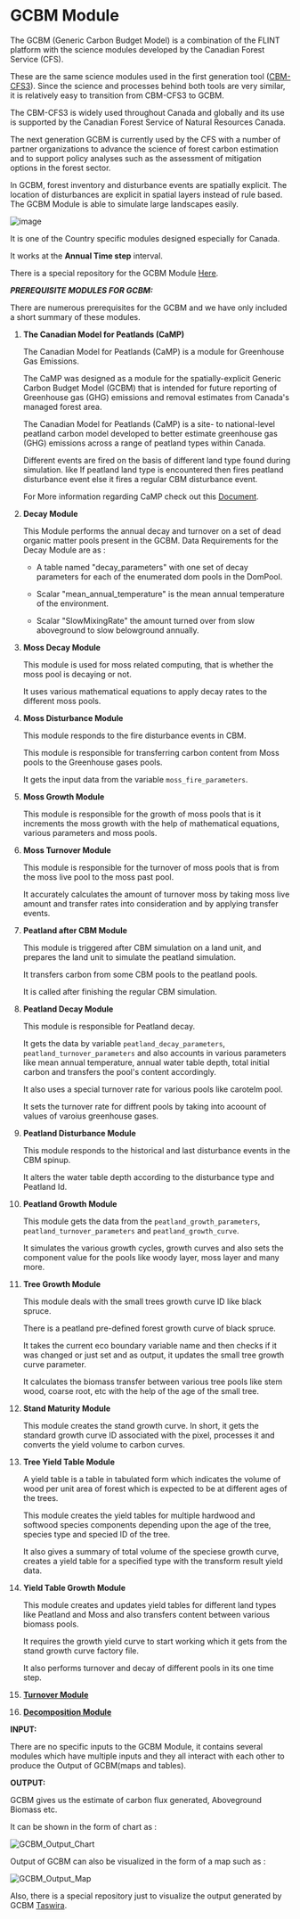 # GCBM Module

The GCBM (Generic Carbon Budget Model) is a combination of the FLINT platform with the science modules developed by the Canadian Forest Service (CFS).

These are the same science modules used in the first generation tool ([CBM-CFS3](https://www.nrcan.gc.ca/climate-change/impacts-adaptations/climate-change-impacts-forests/carbon-accounting/carbon-budget-model/cbm-cfs3/13089)). Since the science and processes behind both tools are very similar, it is relatively easy to transition from CBM-CFS3 to GCBM.

The CBM-CFS3 is widely used throughout Canada and globally and its use is supported by the Canadian Forest Service of Natural Resources Canada.

The next generation GCBM is currently used by the CFS with a number of partner organizations to advance the science of forest carbon estimation and to support policy analyses such as the assessment of mitigation options in the forest sector.

In GCBM, forest inventory and disturbance events are spatially explicit. The location of disturbances are explicit in spatial layers instead of rule based. The GCBM Module is able to simulate large landscapes easily.

![image](assets/gcbm.png)

It is one of the Country specific modules designed especially for Canada.

It works at the **Annual Time step** interval.

There is a special repository for the GCBM Module [Here](https://github.com/moja-global/moja.canada/tree/develop).

***PREREQUISITE MODULES FOR GCBM:*** 

There are numerous prerequisites for the GCBM and we have only included a short summary of these modules.


1. **The Canadian Model for Peatlands (CaMP)** 
    
    The Canadian Model for Peatlands (CaMP) is a module for Greenhouse Gas Emissions.

    The CaMP was designed as a module for the spatially-explicit Generic Carbon Budget Model (GCBM) that is intended for future reporting of Greenhouse gas (GHG) emissions and removal estimates from Canada's managed forest area. 

    The Canadian Model for Peatlands (CaMP) is a site- to national-level peatland carbon model developed to better estimate greenhouse gas (GHG) emissions across a range of peatland types within Canada.

    Different events are fired on the basis of different land type found during simulation.
    like If peatland land type is encountered then fires peatland disturbance event else it fires a regular CBM disturbance event.

    For More information regarding CaMP check out this [Document](https://www.sciencedirect.com/science/article/pii/S0304380020302350).

2. **Decay Module**

    This Module performs the annual decay and turnover on a set of dead organic matter pools present in the GCBM.
    Data Requirements for the Decay Module are as :
    
    - A table named "decay_parameters" with one set of decay parameters for each of the enumerated dom pools in the DomPool.

    - Scalar "mean_annual_temperature" is the mean annual temperature of the environment.

    - Scalar "SlowMixingRate" the amount turned over from slow aboveground to slow belowground annually.

3. **Moss Decay Module**

    This module is used for moss related computing, that is whether the moss pool is decaying or not.
    
    It uses various mathematical equations to apply decay rates to the different moss pools.

4.  **Moss Disturbance Module**

    This module responds to the fire disturbance events in CBM.
    
    This module is responsible for transferring carbon content from Moss pools to the Greenhouse gases pools.
    
    It gets the input data from the variable ```moss_fire_parameters```.

5. **Moss Growth Module**

    This module is responsible for the growth of moss pools that is it increments the moss growth with the help of mathematical equations, various parameters and moss pools.

6. **Moss Turnover Module**

    This module is responsible for the turnover of moss pools that is from the moss live pool to the moss past pool.
    
    It accurately calculates the amount of turnover moss by taking moss live amount and transfer rates into consideration and by applying transfer events. 

7. **Peatland after CBM Module**

    This module is triggered after CBM simulation on a land unit, and prepares the land unit to simulate the peatland simulation.

    It transfers carbon from some CBM pools to  the peatland pools. 
    
    It is called after finishing the regular CBM simulation.

8. **Peatland Decay Module**

    This module is responsible for Peatland decay.
    
    It gets the data by variable ```peatland_decay_parameters```, ```peatland_turnover_parameters``` and also accounts in various parameters like mean annual temperature, annual water table depth, total initial carbon and transfers the pool's content accordingly.

    It also uses a special turnover rate for various pools like carotelm pool.

    It sets the turnover rate for diffrent pools by taking into acoount of values of varoius greenhouse gases.

9. **Peatland Disturbance Module**

    This module responds to the historical and last disturbance events in the CBM spinup.
    
    It alters the water table depth according to the disturbance type and Peatland Id. 

10. **Peatland Growth Module**

    This module gets the data from the ```peatland_growth_parameters```, ```peatland_turnover_parameters``` and ```peatland_growth_curve```.
    
    It simulates the various growth cycles, growth curves and also sets the component value for the pools like woody layer, moss layer and many more. 

11. **Tree Growth Module**

    This module deals with the small trees growth curve ID like black spruce.
    
    There is a peatland pre-defined forest growth curve of black spruce.
    
    It takes the current eco boundary variable name and then checks if it was changed or just set and as output, it updates the small tree growth curve parameter.
    
    It calculates the biomass transfer between various tree pools like stem wood, coarse root, etc with the help of the age of the small tree.


12. **Stand Maturity Module**

    This module creates the stand growth curve. In short, it gets the standard growth curve ID associated with the pixel, processes it and converts the yield volume to carbon curves.

13. **Tree Yield Table Module**

    A yield table is a table in tabulated form which indicates the volume of wood per unit area of forest which is expected to be at different ages of the trees.

    This module creates the yield tables for multiple hardwood and softwood species components depending upon the age of the tree, species type and specied ID of the tree.

    It also gives a summary of total volume of the speciese growth curve, creates a yield table for a specified type with the transform result yield data.

14. **Yield Table Growth Module**

    This module creates and updates yield tables for different land types like Peatland and Moss and also transfers content between various biomass pools.
    
    It requires the growth yield curve to start working which it gets from the stand growth curve factory file.
    
    It also performs turnover and decay of different pools in its one time step.


15. **[Turnover Module](https://github.com/moja-global/Google.Season.of.Documentation/blob/master/modules-development/turnover-module.md)**

16. **[Decomposition Module](https://github.com/moja-global/Google_Season_of_Documentation/blob/master/modules-development/decomposition-module.md)**


**INPUT:**

There are no specific inputs to the GCBM Module, it contains several modules which have multiple inputs and they all interact with each other to produce the Output of GCBM(maps and tables).

**OUTPUT:**

GCBM gives us the estimate of carbon flux generated, Aboveground Biomass etc.

It can be shown in the form of chart as : 

![GCBM_Output_Chart](assets/gcbm_chart.png)

Output of GCBM can also be visualized in the form of a map such as : 

![GCBM_Output_Map](assets/gcbm_output.png)

Also, there is a special repository just to visualize the output generated by GCBM [Taswira](https://github.com/moja-global/GCBM.Visualisation_Tool).
